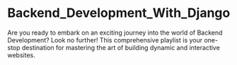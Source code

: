# Backend_Development_With_Django
Are you ready to embark on an exciting journey into the world of Backend Development? Look no further! This comprehensive playlist is your one-stop destination for mastering the art of building dynamic and interactive websites.
